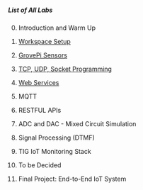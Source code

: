 

##### List of All Labs

0. Introduction and Warm Up
1. [Workspace Setup](https://lab.ee250io.tk/tutorial.html?folder=lab1)
2. [GrovePi Sensors](https://lab.ee250io.tk/tutorial.html?folder=lab2)
3. [TCP, UDP, Socket Programming](https://lab.ee250io.tk/tutorial.html?folder=lab3)
4. [Web Services](https://lab.ee250io.tk/tutorial.html?folder=lab4)
5. MQTT
6. RESTFUL APIs
7. ADC and DAC - Mixed Circuit Simulation
8. Signal Processing (DTMF)
9. TIG IoT Monitoring Stack
10. To be Decided

11. Final Project: End-to-End IoT System
